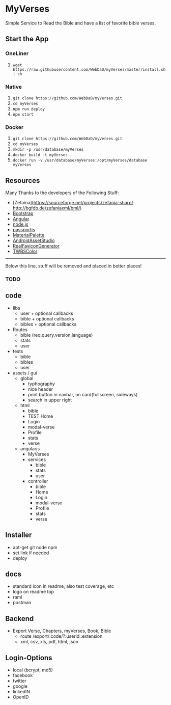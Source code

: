 # MyVerses
Simple Service to Read the Bible and have a list of favorite bible verses.

## Start the App

### OneLiner
1. `wget https://raw.githubusercontent.com/WebDaD/myVerses/master/install.sh | sh`

### Native
1. `git clone https://github.com/WebDaD/myVerses.git`
2. `cd myVerses`
3. `npm run deploy`
4. `npm start`

### Docker
1. `git clone https://github.com/WebDaD/myVerses.git`
2. `cd myVerses`
3. `mkdir -p /usr/database/myVerses`
3. `docker build -t myVerses .`
4. `docker run -v /usr/database/myVerses:/opt/myVerses/database myVerses`

## Resources
Many Thanks to the developers of the Following Stuff:
* [Zefaina](https://sourceforge.net/projects/zefania-sharp/ http://bgfdb.de/zefaniaxml/bml/)
* [Bootstrap](http://getbootstrap.com/)
* [Angular](https://angularjs.org/)
* [node.js](https://nodejs.org/en/)
* [passportjs](http://passportjs.org/)
* [MaterialPalette](https://www.materialpalette.com/green/amber)
* [AndroidAssetStudio](https://romannurik.github.io/AndroidAssetStudio/icons-launcher.html)
* [RealFaviconGenerator](http://realfavicongenerator.net/)
* [TWBSColor](http://work.smarchal.com/twbscolor/)

---
Below this line, stuff will be removed and placed in better places!
### TODO

## code
* libs
  * user + optional callbacks
  * bible + optional callbacks
  * bibles + optional callbacks
* Routes
  * bible (req.query.version,language)
  * stats
  * user
* tests
  * bible
  * bibles
  * user
* assets / gui
  * global
    * typhography
    * nice header
    * print button in navbar, on card(fullscreen, sideways)
    * search in upper right
  * html
    * bible
    * TEST Home
    * Login
    * modal-verse
    * Profile
    * stats
    * verse
  * angularjs
    * MyVerses
    * services
      * bible
      * stats
      * user
    * controller
      * bible
      * Home
      * Login
      * modal-verse
      * Profile
      * stats
      * verse

## Installer
* apt-get git node npm
* set link if needed
* deploy

## docs
* standard icon in readme, also test coverage, etc
* logo on readme top
* raml
* postman

## Backend
* Export Verse, Chapters, myVerses, Book, Bible
  * route /export/:code/?:userid.:extension
  * xml, csv, xls, pdf, html, json

## Login-Options
* local (bcrypt, md5)
* facebook
* twitter
* google
* linkedIN
* OpenID
